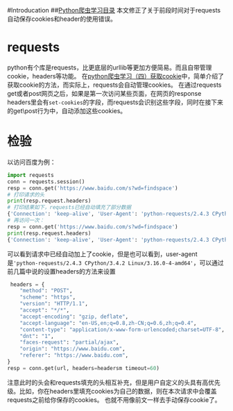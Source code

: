 #Introducation
##[Python爬虫学习目录](http://www.findspace.name/easycoding/1625)
本文修正了关于前段时间对于requests自动保存cookies和header的使用错误。
# requests
python有个库是requests，比更底层的urllib等更加方便简易。而且自带管理cookie，headers等功能。
在[python爬虫学习（四）获取cookie](http://www.findspace.name/easycoding/1633)中，简单介绍了获取cookie的方法，而实际上，requests会自动管理cookies。
在通过requests get或者post网页之后，如果是第一次访问某些页面，在网页的response headers里会有`set-cookies`的字段，而requests会识别这些字段，同时在接下来的get\post行为中，自动添加这些cookies。
# 检验
以访问百度为例：
```python
import requests
conn = requests.session()
resp = conn.get('https://www.baidu.com/s?wd=findspace')
# 打印请求的头
print(resp.request.headers)
# 打印结果如下，requests已经自动填充了部分数据
{'Connection': 'keep-alive', 'User-Agent': 'python-requests/2.4.3 CPython/3.4.2 Linux/3.16.0-4-amd64', 'Accept': '*/*', 'Accept-Encoding': 'gzip, deflate'}
# 再访问一次：
resp = conn.get('https://www.baidu.com/s?wd=findspace')
print(resp.request.headers)
{'Connection': 'keep-alive', 'User-Agent': 'python-requests/2.4.3 CPython/3.4.2 Linux/3.16.0-4-amd64', 'Accept': '*/*', 'Cookie': 'BD_NOT_HTTPS=1; BDSVRTM=3; PSTM=1458389621; BIDUPSID=9CB03BE7D7F436EC2EE23C6E6EBE8EBD', 'Accept-Encoding': 'gzip, deflate'}
```
可以看到请求中已经自动加上了cookie，但是也可以看到，user-agent是`'python-requests/2.4.3 CPython/3.4.2 Linux/3.16.0-4-amd64'`，可以通过前几篇中说的设置headers的方法来设置
```python
 headers = {
    "method": "POST",
    "scheme": "https",
    "version": "HTTP/1.1",
    "accept": "*/*",
    "accept-encoding": "gzip, deflate",
    "accept-language": "en-US,en;q=0.8,zh-CN;q=0.6,zh;q=0.4",
    "content-type": "application/x-www-form-urlencoded;charset=UTF-8",
    "dnt": "1",
    "faces-request": "partial/ajax",
    "origin": "https://www.baidu.com",
    "referer": "https://www.baidu.com",
}
resp = conn.get(url, headers=headersm timeout=60)
```
注意此时的头会和requests填充的头相互补充，但是用户自定义的头具有高优先级。比如，你在headers里填充cookies为自己的数据，则在本次请求中会覆盖requests之前给你保存的cookies。
也就不用像前文一样去手动保存cookie了。
